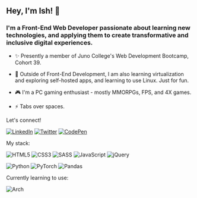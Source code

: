 ## Hey, I'm Ish! 👋

### I'm a Front-End Web Developer passionate about learning new technologies, and applying them to create transformative and inclusive digital experiences.

- ✨ Presently a member of Juno College's Web Development Bootcamp, Cohort 39. 

- 🌱 Outside of Front-End Development, I am also learning virtualization and exploring self-hosted apps, and learning to use Linux. Just for fun.

- 🎮 I'm a PC gaming enthusiast - mostly MMORPGs, FPS, and 4X games. 

- ⚡ Tabs over spaces.


Let's connect! 


[![LinkedIn](https://img.shields.io/badge/linkedin-%230077B5.svg?style=for-the-badge&logo=linkedin&logoColor=white)](https://www.linkedin.com/in/ishween-sehmbhi/)
[![Twitter](https://img.shields.io/badge/Twitter-1DA1F2?style=for-the-badge&logo=twitter&logoColor=white)](https://twitter.com/ish_codes)
[![CodePen](https://img.shields.io/badge/CodePen-white?style=for-the-badge&logo=codepen&logoColor=black)](https://codepen.io/ishcodes)


My stack:


![HTML5](https://img.shields.io/badge/html5-%23E34F26.svg?style=for-the-badge&logo=html5&logoColor=white)
![CSS3](https://img.shields.io/badge/css3-%231572B6.svg?style=for-the-badge&logo=css3&logoColor=white)
![SASS](https://img.shields.io/badge/SASS-hotpink.svg?style=for-the-badge&logo=SASS&logoColor=white)
![JavaScript](https://img.shields.io/badge/javascript-%23323330.svg?style=for-the-badge&logo=javascript&logoColor=%23F7DF1E)
![jQuery](https://img.shields.io/badge/jquery-%230769AD.svg?style=for-the-badge&logo=jquery&logoColor=white) 


![Python](https://img.shields.io/badge/python-3670A0?style=for-the-badge&logo=python&logoColor=ffdd54)
![PyTorch](https://img.shields.io/badge/PyTorch-%23EE4C2C.svg?style=for-the-badge&logo=PyTorch&logoColor=white)
![Pandas](https://img.shields.io/badge/pandas-%23150458.svg?style=for-the-badge&logo=pandas&logoColor=white)

Currently learning to use: 

![Arch](https://img.shields.io/badge/Arch%20Linux-1793D1?logo=arch-linux&logoColor=fff&style=for-the-badge)
